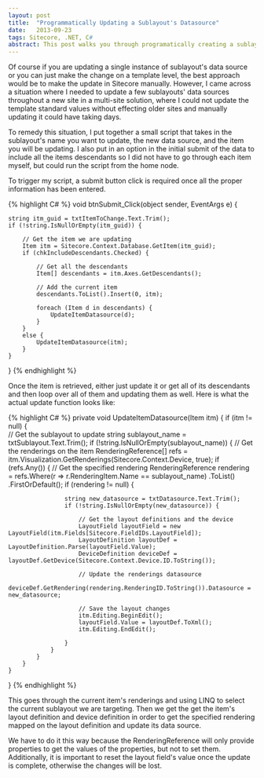 ```yaml
---
layout: post
title:  "Programmatically Updating a Sublayout's Datasource"
date:   2013-09-23
tags: Sitecore, .NET, C#
abstract: This post walks you through programatically creating a sublayout's datasource.
---
```

Of course if you are updating a single instance of sublayout's data source or you can just make the change on a template level, the best approach would be to make the update in Sitecore manually. However, I came across a situation where I needed to update a few sublayouts' data sources throughout a new site in a multi-site solution, where I could not update the template standard values without effecting older sites and manually updating it could have taking days.

To remedy this situation, I put together a small script that takes in the sublayout's name you want to update, the new data source, and the item you will be updating. I also put in an option in the initial submit of the data to include all the items descendants so I did not have to go through each item myself, but could run the script from the home node.

To trigger my script, a submit button click is required once all the proper information has been entered.

{% highlight C# %}
void btnSubmit_Click(object sender, EventArgs e) {

    string itm_guid = txtItemToChange.Text.Trim();
    if (!string.IsNullOrEmpty(itm_guid)) {
        
        // Get the item we are updating
        Item itm = Sitecore.Context.Database.GetItem(itm_guid);
        if (chkIncludeDescendants.Checked) {

            // Get all the descendants
            Item[] descendants = itm.Axes.GetDescendants();

            // Add the current item
            descendants.ToList().Insert(0, itm);
         
            foreach (Item d in descendants) {
                UpdateItemDatasource(d);
            }
        }
        else {
            UpdateItemDatasource(itm);
        }
    }
}
{% endhighlight %}

Once the item is retrieved, either just update it or get all of its descendants and then loop over all of them and updating them as well. Here is what the actual update function looks like:

{% highlight C# %}
private void UpdateItemDatasource(Item itm) {
    if (itm != null) {                    
        // Get the sublayout to update
        string sublayout_name = txtSublayout.Text.Trim();
        if (!string.IsNullOrEmpty(sublayout_name)) {
            // Get the renderings on the item
            RenderingReference[] refs = itm.Visualization.GetRenderings(Sitecore.Context.Device, true);
            if (refs.Any()) {
                // Get the specified rendering
                RenderingReference rendering = refs.Where(r => r.RenderingItem.Name == sublayout_name)
                                                   .ToList()
                                                   .FirstOrDefault();
                if (rendering != null) {

                    string new_datasource = txtDatasource.Text.Trim();
                    if (!string.IsNullOrEmpty(new_datasource)) {

                        // Get the layout definitions and the device
                        LayoutField layoutField = new LayoutField(itm.Fields[Sitecore.FieldIDs.LayoutField]);
                        LayoutDefinition layoutDef = LayoutDefinition.Parse(layoutField.Value);
                        DeviceDefinition deviceDef = layoutDef.GetDevice(Sitecore.Context.Device.ID.ToString());

                        // Update the renderings datasource
                        deviceDef.GetRendering(rendering.RenderingID.ToString()).Datasource = new_datasource;

                        // Save the layout changes
                        itm.Editing.BeginEdit();
                        layoutField.Value = layoutDef.ToXml();
                        itm.Editing.EndEdit();

                    }
                }
            }
        }
    }
}
{% endhighlight %}

This goes through the current item's renderings and using LINQ to select the current sublayout we are targeting. Then we get the get the item's layout definition and device definition in order to get the specified rendering mapped on the layout definition and update its data source.

We have to do it this way because the RenderingReference will only provide properties to get the values of the properties, but not to set them. Additionally, it is important to reset the layout field's value once the update is complete, otherwise the changes will be lost.